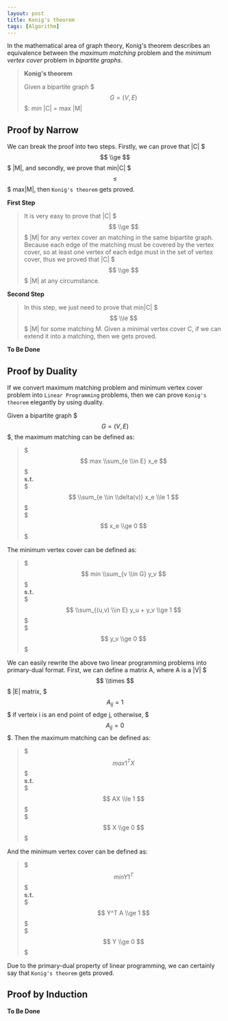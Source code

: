 ```yaml
---
layout: post
title: Konig's theorem
tags: [Algorithm]
---
```


In the mathematical area of graph theory, Konig's theorem describes an equivalence between the *maximum matching* problem and the *minimum vertex cover* problem in *bipartite graphs*.

> **Konig's theorem**
>
> Given a bipartite graph $$$G=(V,E)$$$: min |C|  = max |M|

## Proof by Narrow

We can break the proof into two steps. Firstly, we can prove that |C| $$$ \\ge $$$ |M|, and secondly, we prove that  min|C| $$$ \le $$$ max|M|, then `Konig's theorem` gets proved.

**First Step**

>It is very easy to prove that |C| $$$ \\ge $$$ |M| for any vertex cover an matching in the same bipartite graph. Because each edge of the matching must be covered by the vertex cover, so at least one vertex of each edge must in the set of vertex cover, thus we proved that |C| $$$ \\ge $$$ |M| at any circumstance.

**Second Step**

>In this step, we just need to prove that min|C| $$$ \\le $$$ |M| for some matching M. Given a minimal vertex cover C, if we can extend it into a matching, then we gets proved.

**To Be Done**

## Proof by Duality

If we convert maximum matching problem and minimum vertex cover problem into `Linear Programming` problems, then we can  prove `Konig's theorem` elegantly by using duality.

Given a bipartite graph $$$ G=(V,E) $$$, the maximum matching can be defined as:

> $$$ max \\sum_{e \\in E} x_e $$$  
> **s.t.**  
> $$$ \\sum_{e \\in \\delta(v)} x_e \\le 1 $$$  
> $$$ x_e \\ge 0 $$$

The minimum vertex cover can be defined as:

> $$$ min \\sum_{v \\in G} y_v $$$  
> **s.t.**  
> $$$ \\sum_{(u,v) \\in E} y_u + y_v \\ge 1 $$$  
> $$$ y_v \\ge 0 $$$

We can easily rewrite the above two linear programming problems into primary-dual format. First, we can define a matrix A, where A is a |V| $$$ \\times $$$ |E| matrix, $$$ A_{ij} = 1 $$$ if verteix i is an end point of edge j, otherwise, $$$ A_{ij} = 0 $$$. Then the maximum matching can be defined as:

> $$$ max 1^T X $$$   
> **s.t.**  
> $$$ AX \\le 1 $$$  
> $$$ X \\ge 0 $$$  

And the minimum vertex cover can be defined as:

> $$$ min Y 1^T $$$  
> **s.t.**  
> $$$ Y^T A \\ge 1 $$$  
> $$$ Y \\ge 0 $$$  

Due to the primary-dual property of linear programming, we can certainly say that `Konig's theorem` gets proved.

## Proof by Induction

**To Be Done**

